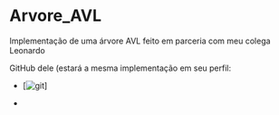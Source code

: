 # Arvore_AVL

Implementação de uma árvore AVL feito em parceria com meu colega Leonardo

GitHub dele (estará a mesma implementação em seu perfil:
-   [![git][leleo-link]]

-   [leleo-link]:https://github.com/Triiltz
